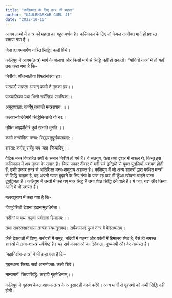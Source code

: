 ```yaml
---
title: "कलिकाल के लिए तन्त्र की महत्ता"
author: "KAULBHASKAR GURU JI"
date: "2022-10-15"
---
```


आगम ग्रन्थों में तन्त्र की महत्ता का बहुत वर्णन है। कलिकाल के लिए तो केवल तन्त्रोक्त मार्ग ही प्रशस्त बताया गया है ।

बिना ह्यागममार्गेण नास्ति सिद्धि: कलौ प्रिये।

कलियुग में आगम(तन्त्र) मार्ग के अलावा और किसी मार्ग से सिद्धि नहीं हो सकती। ‘योगिनी तन्त्र’ में तो यहाँ तक कहा गया है कि-

निर्वीर्या: श्रौतजातीया विषहीनोरगा इव।

सत्यादौ सफला आसन् कलौ ते मृतका इव।।

पाञ्चालिका यथा भित्तौ सर्वेन्द्रिय-समन्विता:।

अमूरशक्ता: कार्येषु तथान्ते मन्त्रराशय: ।।

कलावन्योदितैर्मार्गे सिद्धिमिच्छति यो नर:।

तृषित जाह्नवीतीरे कूपं खनति दुर्मति:।।

कलौ तन्त्रोदिता मन्त्रा: सिद्धास्तुपूर्णफलप्रदा:।

शस्ता: कर्मसु सर्वेषु जप-यज्ञ-क्रियादिषु।।

वैदिक मन्त्र विषरहित सर्पों के समान निर्वीर्य हो गये हैं। वे सतयुग, त्रेता तथा द्वापर में सफल थे, किन्तु इस कलिकाल में अब मृतक के समान हैं। जिस प्रकार दीवार में बनी सर्व इन्द्रियों से युक्त पुतलियाँ अशक्त होती हैं, उसी प्रकार तन्त्र से अतिरिक्त मन्त्र-समुदाय अशक्त है। कलियुग में जो अन्य शास्त्रों द्वारा कथित मन्त्रों से सिद्धि चाहता है, वह अपनी प्यास बुझाने के लिए गंगा के पास रह कर भी कुँआ खोदना चाहने वाला दुर्बुद्धिमता है। कलियुग में तन्त्रों में कहे गए मन्त्र सिद्ध हैं तथा शीघ्र सिद्धि देने वाले हैं। ये जप, यज्ञ और क्रिया आदि में भी प्रशस्त हैं।

मत्स्यपुराण में कहा गया है कि-

विष्णुर्वरिष्ठो देवानां ह्रदानामुदधिर्यथा।

नदीनां च यथा गङ्गा पर्वतानां हिमालय:।।

तथा समस्तशास्त्राणां तन्त्रशास्त्रमनुत्तमम्। सर्वकामप्रदं पुण्यं तन्त्र वै वेदसम्मतम्।

जैसे देवताओं में विष्णु, सरोवरों में समुद्र, नदियों में गङ्गा और पर्वतों में हिमालय श्रेष्ठ है, वैसे ही समस्त शास्त्रों में तन्त्र-शास्त्र सर्वश्रेष्ठ है। यह सर्व कामनाओं का देनेवाला, पुण्यमयी और वेद-समस्त है।

‘महानिर्वाण-तन्त्र’ में भी कहा गया है कि-

गृहस्थस्य क्रियाः सर्वा आगमोक्ता: कलौ शिवे।

नान्यमार्गे: क्रियासिद्धि: कदापि गृहमेधिनाम्।।

कलियुग में गृहस्थ केवल आगम-तन्त्र के अनुसार ही कार्य करेंगे। अन्य मार्गों से गृहस्थों को कभी सिद्धि नहीं होगी।
